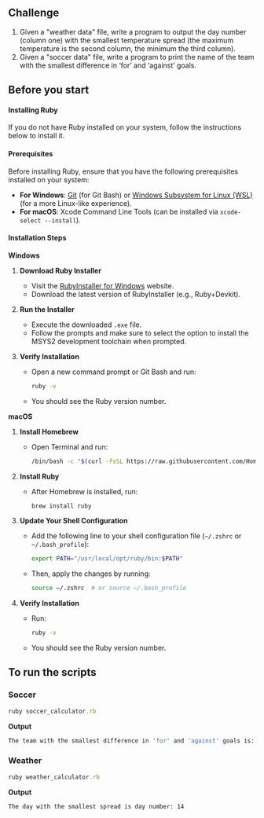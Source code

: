 ## Challenge
1. Given a "weather data" file, write a program to output the day number (column one) with the smallest temperature spread (the maximum temperature is the second column, the minimum the third column).
2. Given a "soccer data" file, write a program to print the name of the team with the smallest difference in ‘for’ and ‘against’ goals.

## Before you start

#### Installing Ruby

If you do not have Ruby installed on your system, follow the instructions below to install it.

#### Prerequisites

Before installing Ruby, ensure that you have the following prerequisites installed on your system:

- **For Windows**: [Git](https://git-scm.com/) (for Git Bash) or [Windows Subsystem for Linux (WSL)](https://docs.microsoft.com/en-us/windows/wsl/install) (for a more Linux-like experience).
- **For macOS**: Xcode Command Line Tools (can be installed via `xcode-select --install`).

#### Installation Steps

**Windows**

1. **Download Ruby Installer**
   - Visit the [RubyInstaller for Windows](https://rubyinstaller.org/) website.
   - Download the latest version of RubyInstaller (e.g., Ruby+Devkit).

2. **Run the Installer**
   - Execute the downloaded `.exe` file.
   - Follow the prompts and make sure to select the option to install the MSYS2 development toolchain when prompted.

3. **Verify Installation**
   - Open a new command prompt or Git Bash and run:
     ```bash
     ruby -v
     ```
   - You should see the Ruby version number.

**macOS**

1. **Install Homebrew**
   - Open Terminal and run:
     ```bash
     /bin/bash -c "$(curl -fsSL https://raw.githubusercontent.com/Homebrew/install/HEAD/install.sh)"
     ```

2. **Install Ruby**
   - After Homebrew is installed, run:
     ```bash
     brew install ruby
     ```

3. **Update Your Shell Configuration**
   - Add the following line to your shell configuration file (`~/.zshrc` or `~/.bash_profile`):
     ```bash
     export PATH="/usr/local/opt/ruby/bin:$PATH"
     ```
   - Then, apply the changes by running:
     ```bash
     source ~/.zshrc  # or source ~/.bash_profile
     ```

4. **Verify Installation**
   - Run:
     ```bash
     ruby -v
     ```
   - You should see the Ruby version number.

## To run the scripts
### Soccer
```ruby
ruby soccer_calculator.rb
```

**Output**
```bash
The team with the smallest difference in 'for' and 'against' goals is: Aston_Villa.
```

### Weather
```ruby
ruby weather_calculator.rb
```

**Output**
```bash
The day with the smallest spread is day number: 14
```
